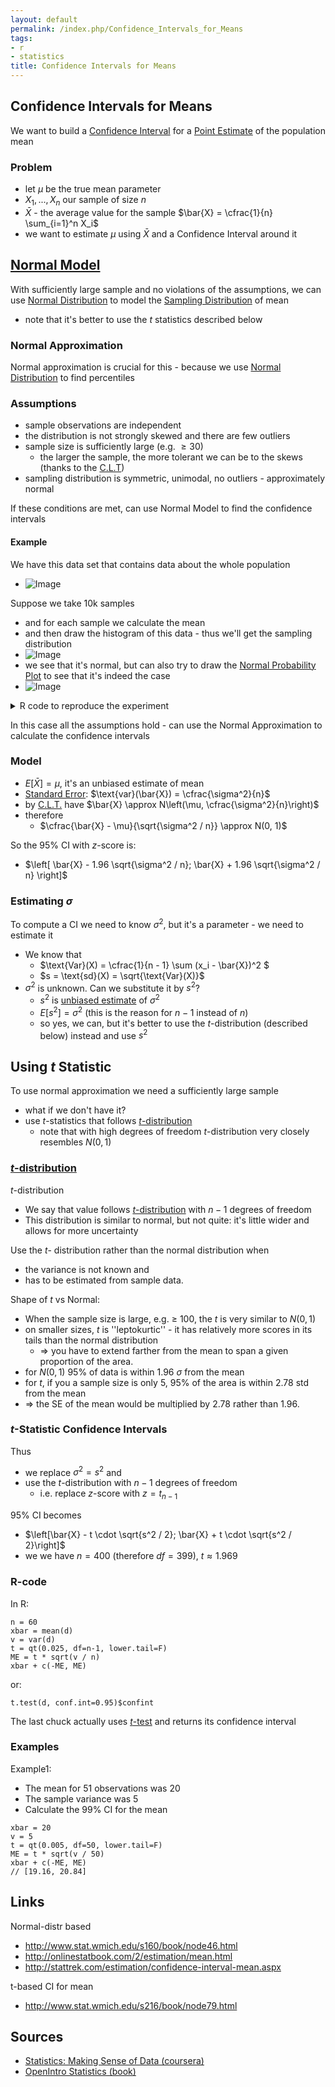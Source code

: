 ```yaml
---
layout: default
permalink: /index.php/Confidence_Intervals_for_Means
tags:
- r
- statistics
title: Confidence Intervals for Means
---
```

## Confidence Intervals for Means
We want to build a [Confidence Interval](Confidence_Intervals) for a [Point Estimate](Point_Estimate) of the population mean


### Problem
- let $\mu$ be the true mean parameter 
- $X_1, ..., X_n$ our sample of size $n$
- $\bar{X}$ - the average value for the sample $\bar{X} = \cfrac{1}{n} \sum_{i=1}^n X_i$
- we want to estimate $\mu$ using $\bar{X}$ and a Confidence Interval around it


## [Normal Model](Normal_Distribution)
With sufficiently large sample and no violations of the assumptions, we can use [Normal Distribution](Normal_Distribution) to model the [Sampling Distribution](Sampling_Distribution) of mean
- note that it's better to use the $t$ statistics described below


### Normal Approximation
Normal approximation is crucial for this - because we use [Normal Distribution](Normal_Distribution) to find percentiles 

### Assumptions
- sample observations are independent
- the distribution is not strongly skewed and there are few outliers 
- sample size is sufficiently large (e.g. $\geqslant 30$)
  - the larger the sample, the more tolerant we can be to the skews (thanks to the [C.L.T](Central_Limit_Theorem))
- sampling distribution is symmetric, unimodal, no outliers - approximately normal


If these conditions are met, can use Normal Model to find the confidence intervals 


#### Example
We have this data set that contains data about the whole population
- <img src="http://habrastorage.org/files/046/7ff/4d0/0467ff4d079546afb8acf7e0b669cbd0.png" alt="Image">


Suppose we take 10k samples 
- and for each sample we calculate the mean
- and then draw the histogram of this data - thus we'll get the sampling distribution
- <img src="http://habrastorage.org/files/8fd/562/12b/8fd56212b94641918e49649673a26113.png" alt="Image">
- we see that it's normal, but can also try to draw the [Normal Probability Plot](Normal_Probability_Plot) to see that it's indeed the case
- <img src="http://habrastorage.org/files/8a1/8f9/d42/8a18f9d42fb74957acb26f859b51c289.png" alt="Image">


<details>
<summary>R code to reproduce the experiment</summary>

```gdscript
load(url('http://s3.amazonaws.com/assets.datacamp.com/course/dasi/ames.RData'))
population = ames$Gr.Liv.Area

oldpar = par(no.readonly=TRUE)

1. fig=c(x1, x2, y1, y2)
par(fig=c(0, 1, 0, 1))
par(mar=c(6, 2, 2, 1))
h = hist(population, col='grey', probability=T, axes=F, xlab='', main='Histogram')
dens = density(population, adjust=2)
lines(dens, col="black", lwd=2)

axis(side=1, pos=c(-max(h$density)/4,0))
axis(side=2)

par(fig=c(0, 1, 0.16, 0.41), new=TRUE)
par(mar=c(0, 2, 0, 1))
boxplot(population, horizontal=TRUE, axes=F, col='grey')

par(oldpar)

set.seed(1237)
n = 50
samp.mean = replicate(10000, mean(sample(population, n)))

plot(x=NA, y=NA, xlim=c(1250, 1750), ylim=c(0, 0.006), axes=F,
     xlab='Estimate of mean', ylab='Frequency',
     main='Sampling Distribution of mean')

m = mean(samp.mean)
s = sd(samp.mean)

par(xpd=FALSE)

rect(xleft=m-3*s, xright=m+3*s, ybottom=-1, ytop=1,
     border=NA, col=adjustcolor('blue', 0.1))
rect(xleft=m-2*s, xright=m+2*s, ybottom=-1, ytop=1,
     border=NA, col=adjustcolor('blue', 0.1))
rect(xleft=m-s, xright=m+s, ybottom=-1, ytop=1,
     border=NA, col=adjustcolor('blue', 0.1))

hist(samp.mean, probability=T, add=T, breaks=50, col='white')
axis(side = 1)

dens = dnorm(1200:1800, mean=m, sd=s)
lines(1200:1800, dens, col="blue", lwd=2)


qqnorm(samp.mean, col=adjustcolor('orange', 0.1))
qqline(samp.mean)
```

</details>

In this case all the assumptions hold - can use the Normal Approximation to calculate the confidence intervals


### Model
- $E[\bar{X}] = \mu$, it's an unbiased estimate of mean
- [Standard Error](Standard_Error): $\text{var}(\bar{X}) = \cfrac{\sigma^2}{n}$
- by [C.L.T.](Central_Limit_Theorem) have $\bar{X} \approx N\left(\mu, \cfrac{\sigma^2}{n}\right)$
- therefore
  - $\cfrac{\bar{X} - \mu}{\sqrt{\sigma^2 / n}} \approx N(0, 1)$


So the 95% CI with $z$-score is:
- $\left[ \bar{X} - 1.96 \sqrt{\sigma^2 / n}; \bar{X} + 1.96 \sqrt{\sigma^2 / n} \right]$



### Estimating $\sigma$
To compute a CI we need to know $\sigma^2$, but it's a parameter - we need to estimate it
- We know that
  - $\text{Var}(X) = \cfrac{1}{n - 1} \sum (x_i - \bar{X})^2 $
  - $s = \text{sd}(X) = \sqrt{\text{Var}(X)}$
- $\sigma^2$ is unknown. Can we substitute it by $s^2$? 
  - $s^2$ is [unbiased estimate](Biased_Estimators) of $\sigma^2$
  - $E[s^2] = \sigma^2$ (this is the reason for $n - 1$ instead of $n$)
  - so yes, we can, but it's better to use the $t$-distribution (described below) instead and use $s^2$ 





## Using $t$ Statistic
To use normal approximation we need a sufficiently large sample
- what if we don't have it? 
- use $t$-statistics that follows [$t$-distribution](t_Distribution)
  - note that with high degrees of freedom $t$-distribution very closely resembles $N(0,1)$


### [$t$-distribution](t_Distribution)
$t$-distribution
- We say that value follows [$t$-distribution](t-distribution) with $n - 1$ degrees of freedom
- This distribution is similar to normal, but not quite: it's little wider and allows for more uncertainty 


Use the $t$- distribution rather than the normal distribution when 
- the variance is not known and 
- has to be estimated from sample data. 


Shape of $t$ vs Normal:
- When the sample size is large, e.g. $\geqslant$ 100, the $t$ is very similar to $N(0,1)$
- on smaller sizes, $t$ is ''leptokurtic'' - it has relatively more scores in its tails than the normal distribution
  - $\Rightarrow$ you have to extend farther from the mean to span a given proportion of the area. 
- for $N(0,1)$ 95% of data is within 1.96 $\sigma$ from the mean
- for $t$, if you a sample size is only 5, 95% of the area is within 2.78 std from the mean
- $\Rightarrow$ the SE of the mean would be multiplied by 2.78 rather than 1.96.


### $t$-Statistic Confidence Intervals
Thus
- we replace $\sigma^2 = s^2$ and 
- use the $t$-distribution with $n-1$ degrees of freedom
  - i.e. replace $z$-score with $z = t_{n - 1}$


95% CI becomes 
- $\left[\bar{X} - t \cdot \sqrt{s^2 / 2}; \bar{X} + t \cdot \sqrt{s^2 / 2}\right]$
- we we have $n = 400$ (therefore $df=399$), $t \approx 1.969$


### R-code
In R:
```gdscript
n = 60
xbar = mean(d)
v = var(d)
t = qt(0.025, df=n-1, lower.tail=F)
ME = t * sqrt(v / n)
xbar + c(-ME, ME)
```

or:
```text only
t.test(d, conf.int=0.95)$confint
```

The last chuck actually uses [$t$-test](t-test) and returns its confidence interval


### Examples
Example1: 
- The mean for 51 observations was 20
- The sample variance was 5
- Calculate the 99% CI for the mean

```scdoc
xbar = 20
v = 5
t = qt(0.005, df=50, lower.tail=F)
ME = t * sqrt(v / 50)
xbar + c(-ME, ME)
// [19.16, 20.84]
```




## Links
Normal-distr based 
- http://www.stat.wmich.edu/s160/book/node46.html
- http://onlinestatbook.com/2/estimation/mean.html
- http://stattrek.com/estimation/confidence-interval-mean.aspx

t-based CI for mean 
- http://www.stat.wmich.edu/s216/book/node79.html

## Sources
- [Statistics: Making Sense of Data (coursera)](Statistics__Making_Sense_of_Data_(coursera))
- [OpenIntro Statistics (book)](OpenIntro_Statistics_(book))
